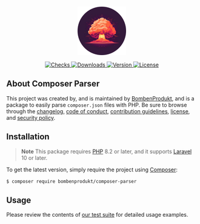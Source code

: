 <p align="center">
    <a href="https://bombenprodukt.com" target="_blank">
        <img src="https://raw.githubusercontent.com/BombenProdukt/assets/main/logo-text.svg" width="128" alt="BombenProdukt Logo" />
    </a>
</p>

<p align="center">
    <a href="https://github.com/BombenProdukt/composer-parser/actions">
        <img src="https://badge.sh/github/check-runs/BombenProdukt/composer-parser" alt="Checks" />
    </a>
    <a href="https://packagist.org/packages/bombenprodukt/composer-parser">
        <img src="https://badge.sh/packagist/downloads/BombenProdukt/composer-parser" alt="Downloads" />
    </a>
    <a href="https://packagist.org/packages/bombenprodukt/composer-parser">
        <img src="https://badge.sh/packagist/version/BombenProdukt/composer-parser" alt="Version" />
    </a>
    <a href="https://packagist.org/packages/bombenprodukt/composer-parser">
        <img src="https://badge.sh/packagist/license/BombenProdukt/composer-parser" alt="License" />
    </a>
</p>

## About Composer Parser

This project was created by, and is maintained by [BombenProdukt](https://github.com/BombenProdukt), and is a package to easily parse `composer.json` files with PHP. Be sure to browse through the [changelog](CHANGELOG.md), [code of conduct](.github/CODE_OF_CONDUCT.md), [contribution guidelines](.github/CONTRIBUTING.md), [license](LICENSE), and [security policy](.github/SECURITY.md).

## Installation

> **Note**
> This package requires [PHP](https://www.php.net/) 8.2 or later, and it supports [Laravel](https://laravel.com/) 10 or later.

To get the latest version, simply require the project using [Composer](https://getcomposer.org/):

```bash
$ composer require bombenprodukt/composer-parser
```

## Usage

Please review the contents of [our test suite](/tests) for detailed usage examples.
